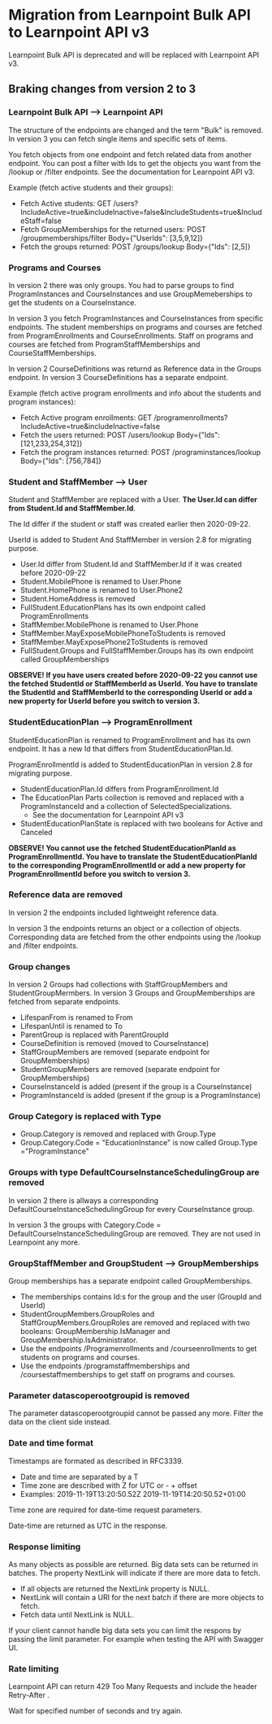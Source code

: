 Migration from Learnpoint Bulk API to Learnpoint API v3
========================================

Learnpoint Bulk API is deprecated and will be replaced with Learnpoint API v3.

Braking changes from version 2 to 3
-----------------------------------

### Learnpoint Bulk API --> Learnpoint API

The structure of the endpoints are changed and the term "Bulk" is removed. In version 3 you can fetch single items and specific sets of items.

You fetch objects from one endpoint and fetch related data from another endpoint. You can post a filter with Ids to get the objects you want from the /lookup or /filter endpoints. See the documentation for Learnpoint API v3.

Example (fetch active students and their groups):
* Fetch Active students: GET /users?IncludeActive=true&includeInactive=false&IncludeStudents=true&IncludeStaff=false
* Fetch GroupMemberships for the returned users: POST /groupmemberships/filter Body={"UserIds": [3,5,9,12]}
* Fetch the groups returned: POST /groups/lookup Body={"Ids": [2,5]}


### Programs and Courses

In version 2 there was only groups. You had to parse groups to find ProgramInstances and CourseInstances and use GroupMemeberships to get the students on a CourseInstance. 

In version 3 you fetch ProgramInstances and CourseInstances from specific endpoints. The student memberships on programs and courses are fetched from ProgramEnrollments and CourseEnrollments. Staff on programs and courses are fetched from ProgramStaffMemberships and CourseStaffMemberships.

In version 2 CourseDefinitions was returnd as Reference data in the Groups endpoint. In version 3 CourseDefinitions has a separate endpoint.

Example (fetch active program enrollments and info about the students and program instances):
* Fetch Active program enrollments: GET /programenrollments?IncludeActive=true&includeInactive=false
* Fetch the users returned: POST /users/lookup Body={"Ids": [121,233,254,312]}
* Fetch the program instances returned: POST /programinstances/lookup Body={"Ids": [756,784]}


### Student and StaffMember --> User

Student and StaffMember are replaced with a User. **The User.Id can differ from Student.Id and StaffMember.Id**.

The Id differ if the student or staff was created earlier then 2020-09-22.

UserId is added to Student And StaffMember in version 2.8 for migrating purpose.

* User.Id differ from Student.Id and StaffMember.Id if it was created before 2020-09-22
* Student.MobilePhone is renamed to User.Phone
* Student.HomePhone is renamed to User.Phone2
* Student.HomeAddress is removed
* FullStudent.EducationPlans has its own endpoint called ProgramEnrollments
* StaffMember.MobilePhone is renamed to User.Phone
* StaffMember.MayExposeMobilePhoneToStudents is removed
* StaffMember.MayExposePhone2ToStudents is removed
* FullStudent.Groups and FullStaffMember.Groups has its own endpoint called GroupMemberships

**OBSERVE! If you have users created before 2020-09-22 you cannot use the fetched StudentId or StaffMemberId as UserId. You have to translate the StudentId and StaffMemberId to the corresponding UserId or add a new property for UserId before you switch to version 3.**


### StudentEducationPlan --> ProgramEnrollment

StudentEducationPlan is renamed to ProgramEnrollment and has its own endpoint. It has a new Id that differs from StudentEducationPlan.Id.

ProgramEnrollmentId is added to StudentEducationPlan in version 2.8 for migrating purpose.

* StudentEducationPlan.Id differs from ProgramEnrollment.Id
* The EducationPlan Parts collection is removed and replaced with a ProgramInstanceId and a collection of SelectedSpecializations.
  * See the documentation for Learnpoint API v3
* StudentEducationPlanState is replaced with two booleans for Active and Canceled

**OBSERVE! You cannot use the fetched StudentEducationPlanId as ProgramEnrollmentId. You have to translate the StudentEducationPlanId to the corresponding ProgramEnrollmentId or add a new property for ProgramEnrollmentId before you switch to version 3.**


### Reference data are removed

In version 2 the endpoints included lightweight reference data.

In version 3 the endpoints returns an object or a  collection of objects. Corresponding data are fetched from the other endpoints using the /lookup and /filter endpoints.


### Group changes

In version 2 Groups had collections with StaffGroupMembers and StudentGroupMermbers. In version 3 Groups and GroupMemberships are fetched from separate endpoints. 

* LifespanFrom is renamed to From
* LifespanUntil is renamed to To
* ParentGroup is replaced with ParentGroupId
* CourseDefinition is removed (moved to CourseInstance)
* StaffGroupMembers are removed (separate endpoint for GroupMemberships)
* StudentGroupMembers are removed (separate endpoint for GroupMemberships)
* CourseInstanceId is added (present if the group is a CourseInstance)
* ProgramInstanceId is added (present if the group is a ProgramInstance)

### Group Category is replaced with Type

* Group.Category is removed and replaced with Group.Type
* Group.Category.Code = "EducationInstance" is now called Group.Type ="ProgramInstance"

### Groups with type DefaultCourseInstanceSchedulingGroup are removed

In version 2 there is allways a corresponding DefaultCourseInstanceSchedulingGroup for every CourseInstance group.

In version 3 the groups with Category.Code = DefaultCourseInstanceSchedulingGroup are removed. They are not used in Learnpoint any more.

### GroupStaffMember and GroupStudent --> GroupMemberships

Group memberships has a separate endpoint called GroupMemberships.

* The memberships contains Id:s for the group and the user (GroupId and UserId)
* StudentGroupMembers.GroupRoles and StaffGroupMembers.GroupRoles are removed and replaced with two booleans: GroupMembership.IsManager and GroupMembership.IsAdministrator.
* Use the endpoints /Programenrollments and /courseenrollments to get students on programs and courses.
* Use the endpoints /programstaffmemberships and /coursestaffmemberships to get staff on programs and courses.


### Parameter datascoperootgroupid is removed

The parameter datascoperootgroupid cannot be passed any more. Filter the data on the client side instead.


### Date and time format

Timestamps are formated as described in RFC3339.

* Date and time are separated by a T
* Time zone are described with Z for UTC or - + offset
* Examples: 2019-11-19T13:20:50.52Z 2019-11-19T14:20:50.52+01:00

Time zone are required for date-time request parameters.

Date-time are returned as UTC in the response.


### Response limiting

As many objects as possible are returned. Big data sets can be returned in batches. The property NextLink will indicate if there are more data to fetch.

* If all objects are returned the NextLink property is NULL.
* NextLink will contain a URI for the next batch if there are more objects to fetch.
* Fetch data until NextLink is NULL.

If your client cannot handle big data sets you can limit the respons by passing the limit parameter. For example when testing the API with Swagger UI.


### Rate limiting

Learnpoint API can return 429 Too Many Requests and include the header Retry-After <delay-seconds>.

Wait for specified number of seconds and try again.